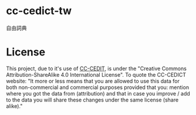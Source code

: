 # cc-cedict-tw
自由詞典


# License 
This project, due to it's use of [CC-CEDIT](https://www.mdbg.net/chinese/dictionary?page=cc-cedict), is under the "Creative Commons Attribution-ShareAlike 4.0 International License". To quote the CC-CEDICT website: "It more or less means that you are allowed to use this data for both non-commercial and commercial purposes provided that you: mention where you got the data from (attribution) and that in case you improve / add to the data you will share these changes under the same license (share alike)."
